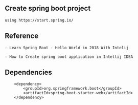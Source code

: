 ## Create spring boot project
    using https://start.spring.io/
    
    
## Reference
    - Learn Spring Boot - Hello World in 2018 With Intelij
     
    - How to Create spring boot application in Intellij IDEA


## Dependencies
```
    <dependency>
        <groupId>org.springframework.boot</groupId>
        <artifactId>spring-boot-starter-web</artifactId>
    </dependency>
```
